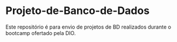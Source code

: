 # Projeto-de-Banco-de-Dados
Este repositório é para envio de projetos de BD realizados durante o bootcamp ofertado pela DIO.
